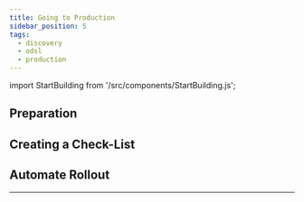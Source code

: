 ```yaml
---
title: Going to Production
sidebar_position: 5
tags:
  - discovery
  - odsl
  - production
---
```

import StartBuilding from '/src/components/StartBuilding.js';

## Preparation

## Creating a Check-List

## Automate Rollout

---

<StartBuilding />